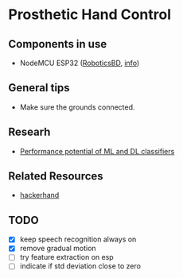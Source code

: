 # Prosthetic Hand Control

## Components in use 
- NodeMCU ESP32 ([RoboticsBD](https://store.roboticsbd.com/arduino-bangladesh/2268-esp32-v13-dev-board-ch340c-nodemcu-32-robotics-bangladesh.html), [info](https://joy-it.net/en/products/SBC-NodeMCU-ESP32))

## General tips
- Make sure the grounds connected.

## Researh
- [Performance potential of ML and DL classifiers](https://www.sciencedirect.com/science/article/abs/pii/S1746809421000847)

## Related Resources
- [hackerhand](https://backyardbrains.com/experiments/RobotHand)
 
## TODO
- [x] keep speech recognition always on
- [x] remove gradual motion
- [ ] try feature extraction on esp
- [ ] indicate if std deviation close to zero
